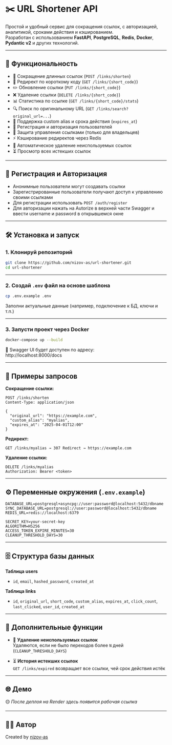 
# ✂️ URL Shortener API

Простой и удобный сервис для сокращения ссылок, с авторизацией, аналитикой, сроками действия и кэшированием.  
Разработан с использованием **FastAPI**, **PostgreSQL**, **Redis**, **Docker**, **Pydantic v2** и других технологий.

---

## 🚀 Функциональность

- 🔗 Сокращение длинных ссылок (`POST /links/shorten`)
- 🧭 Редирект по короткому коду (`GET /links/{short_code}`)
- ✏️ Обновление ссылки (`PUT /links/{short_code}`)
- ❌ Удаление ссылки (`DELETE /links/{short_code}`)
- 📊 Статистика по ссылке (`GET /links/{short_code}/stats`)
- 🔍 Поиск по оригинальному URL (`GET /links/search?original_url=...`)
- 🧩 Поддержка custom alias и срока действия (`expires_at`)
- 👤 Регистрация и авторизация пользователей
- 🔐 Защита управления ссылками (только для владельцев)
- ⚡ Кэширование редиректов через Redis
- 🔁 Автоматическое удаление неиспользуемых ссылок
- ⏳ Просмотр всех истекших ссылок

---

## 🔐 Регистрация и Авторизация

- Анонимные пользователи могут создавать ссылки
- Зарегистрированные пользователи получают доступ к управлению своими ссылками
- Для регистрации использовать `POST /auth/register`
- Для авторизации нажать на Autorize в верхней части Swagger и ввести username и password в открывшемся окне

---

## 🛠️ Установка и запуск

### 1. Клонируй репозиторий

```bash
git clone https://github.com/nizov-as/url-shortener.git
cd url-shortener
```

---

### 2. Создай `.env` файл на основе шаблона

```bash
cp .env.example .env
```

Заполни актуальные данные (например, подключение к БД, ключи и т.п.)

---

### 3. Запусти проект через Docker

```bash
docker-compose up --build
```

📌 Swagger UI будет доступен по адресу:  
http://localhost:8000/docs

---

## 🧪 Примеры запросов

**Сокращение ссылки:**

```http
POST /links/shorten
Content-Type: application/json

{
  "original_url": "https://example.com",
  "custom_alias": "myalias",
  "expires_at": "2025-04-01T12:00"
}
```

**Редирект:**

```http
GET /links/myalias → 307 Redirect → https://example.com
```

**Удаление ссылки:**

```http
DELETE /links/myalias
Authorization: Bearer <token>
```

---

## ⚙️ Переменные окружения (`.env.example`)

```env
DATABASE_URL=postgresql+asyncpg://user:password@localhost:5432/dbname
SYNC_DATABASE_URL=postgresql://user:password@localhost:5432/dbname
REDIS_URL=redis://localhost:6379

SECRET_KEY=your-secret-key
ALGORITHM=HS256
ACCESS_TOKEN_EXPIRE_MINUTES=30
CLEANUP_THRESHOLD_DAYS=30
```

---

## 🗄️ Структура базы данных

**Таблица users**
- `id`, `email`, `hashed_password`, `created_at`

**Таблица links**
- `id`, `original_url`, `short_code`, `custom_alias`, `expires_at`, `click_count`, `last_clicked`, `user_id`, `created_at`

---

## 🧩 Дополнительные функции

- 🔁 **Удаление неиспользуемых ссылок**  
  Удаляются, если не было переходов более `N` дней (`CLEANUP_THRESHOLD_DAYS`)

- ⏳ **История истекших ссылок**  
  `GET /links/expired` возвращает все ссылки, чей срок действия истёк

---

## 🌐 Демо

🟡 *После деплоя на Render здесь появится рабочая ссылка*

---

## 👨‍💻 Автор

Created by [nizov-as](https://github.com/nizov-as)
